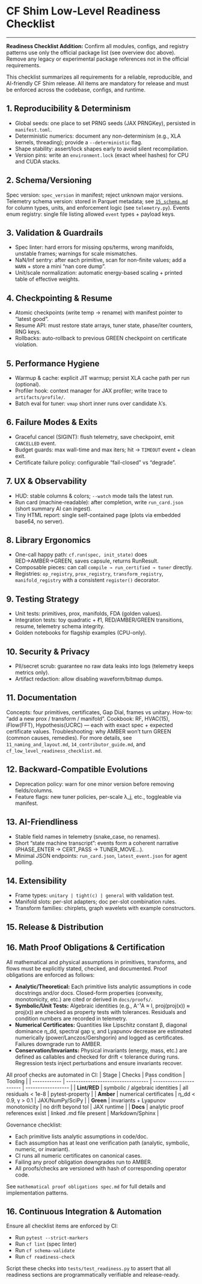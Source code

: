 
# CF Shim Low-Level Readiness Checklist

---
**Readiness Checklist Addition:**
Confirm all modules, configs, and registry patterns use only the official package list (see overview doc above). Remove any legacy or experimental package references not in the official requirements.

This checklist summarizes all requirements for a reliable, reproducible, and AI-friendly CF Shim release. All items are mandatory for release and must be enforced across the codebase, configs, and runtime.

## 1. Reproducibility & Determinism
- Global seeds: one place to set PRNG seeds (JAX PRNGKey), persisted in `manifest.toml`.
- Deterministic numerics: document any non-determinism (e.g., XLA kernels, threading); provide a `--deterministic` flag.
- Shape stability: assert/lock shapes early to avoid silent recompilation.
- Version pins: write an `environment.lock` (exact wheel hashes) for CPU and CUDA stacks.

## 2. Schema/Versioning
Spec version: `spec_version` in manifest; reject unknown major versions.
Telemetry schema version: stored in Parquet metadata; see [`15_schema.md`](./15_schema.md) for column types, units, and enforcement logic (see `telemetry.py`).
Events enum registry: single file listing allowed `event` types + payload keys.

## 3. Validation & Guardrails
- Spec linter: hard errors for missing ops/terms, wrong manifolds, unstable frames; warnings for scale mismatches.
- NaN/Inf sentry: after each primitive, scan for non-finite values; add a `WARN` + store a mini “nan core dump”.
- Unit/scale normalization: automatic energy-based scaling + printed table of effective weights.

## 4. Checkpointing & Resume
- Atomic checkpoints (write temp → rename) with manifest pointer to “latest good”.
- Resume API: must restore state arrays, tuner state, phase/iter counters, RNG keys.
- Rollbacks: auto-rollback to previous GREEN checkpoint on certificate violation.

## 5. Performance Hygiene
- Warmup & cache: explicit JIT warmup; persist XLA cache path per run (optional).
- Profiler hook: context manager for JAX profiler; write trace to `artifacts/profile/`.
- Batch eval for tuner: `vmap` short inner runs over candidate λ’s.

## 6. Failure Modes & Exits
- Graceful cancel (SIGINT): flush telemetry, save checkpoint, emit `CANCELLED` event.
- Budget guards: max wall-time and max iters; hit → `TIMEOUT` event + clean exit.
- Certificate failure policy: configurable “fail-closed” vs “degrade”.

## 7. UX & Observability
- HUD: stable columns & colors; `--watch` mode tails the latest run.
- Run card (machine-readable): after completion, write `run_card.json` (short summary AI can ingest).
- Tiny HTML report: single self-contained page (plots via embedded base64, no server).

## 8. Library Ergonomics
- One-call happy path: `cf.run(spec, init_state)` does RED→AMBER→GREEN, saves capsule, returns RunResult.
- Composable pieces: can call `compile → run_certified → tuner` directly.
- Registries: `op_registry`, `prox_registry`, `transform_registry`, `manifold_registry` with a consistent `register()` decorator.

## 9. Testing Strategy
- Unit tests: primitives, prox, manifolds, FDA (golden values).
- Integration tests: toy quadratic + ℓ1, RED/AMBER/GREEN transitions, resume, telemetry schema integrity.
- Golden notebooks for flagship examples (CPU-only).

## 10. Security & Privacy
- PII/secret scrub: guarantee no raw data leaks into logs (telemetry keeps metrics only).
- Artifact redaction: allow disabling waveform/bitmap dumps.

## 11. Documentation
 Concepts: four primitives, certificates, Gap Dial, frames vs unitary.
 How-to: “add a new prox / transform / manifold”.
 Cookbook: RF, HVAC(15), iFlow(FFT), Hypothesis(UCRC) — each with exact spec + expected certificate values.
 Troubleshooting: why AMBER won’t turn GREEN (common causes, remedies).
 For more details, see `11_naming_and_layout.md`, `14_contributor_guide.md`, and `cf_low_level_readiness_checklist.md`.
## 12. Backward-Compatible Evolutions
- Deprecation policy: warn for one minor version before removing fields/columns.
- Feature flags: new tuner policies, per-scale λ_j, etc., toggleable via manifest.

## 13. AI-Friendliness
- Stable field names in telemetry (snake_case, no renames).
- Short “state machine transcript”: events form a coherent narrative (PHASE_ENTER → CERT_PASS → TUNER_MOVE…).
- Minimal JSON endpoints: `run_card.json`, `latest_event.json` for agent polling.

## 14. Extensibility
- Frame types: `unitary | tight(c) | general` with validation test.
- Manifold slots: per-slot adapters; doc per-slot combination rules.
- Transform families: chirplets, graph wavelets with example constructors.

## 15. Release & Distribution

## 16. Math Proof Obligations & Certification

All mathematical and physical assumptions in primitives, transforms, and flows must be explicitly stated, checked, and documented. Proof obligations are enforced as follows:

- **Analytic/Theoretical:** Each primitive lists analytic assumptions in code docstrings and/or docs. Closed-form properties (convexity, monotonicity, etc.) are cited or derived in `docs/proofs/`.
- **Symbolic/Unit Tests:** Algebraic identities (e.g., A⁻¹A ≈ I, proj(proj(x)) ≈ proj(x)) are checked as property tests with tolerances. Residuals and condition numbers are recorded in telemetry.
- **Numerical Certificates:** Quantities like Lipschitz constant β, diagonal dominance η_dd, spectral gap γ, and Lyapunov decrease are estimated numerically (power/Lanczos/Gershgorin) and logged as certificates. Failures downgrade run to AMBER.
- **Conservation/Invariants:** Physical invariants (energy, mass, etc.) are defined as callables and checked for drift < tolerance during runs. Regression tests inject perturbations and ensure invariants recover.

All proof checks are automated in CI:
| Stage        | Checks                             | Pass condition          | Tooling            |
| ------------ | ---------------------------------- | ----------------------- | ------------------ |
| **Lint/RED** | symbolic / algebraic identities    | all residuals < 1e-8    | pytest-property    |
| **Amber**    | numerical certificates             | η_dd < 0.9, γ > 0.1     | JAX/NumPy/SciPy    |
| **Green**    | invariants + Lyapunov monotonicity | no drift beyond tol     | JAX runtime        |
| **Docs**     | analytic proof references exist    | linked .md file present | Markdown/Sphinx    |

Governance checklist:
- Each primitive lists analytic assumptions in code/doc.
- Each assumption has at least one verification path (analytic, symbolic, numeric, or invariant).
- CI runs all numeric certificates on canonical cases.
- Failing any proof obligation downgrades run to AMBER.
- All proofs/checks are versioned with hash of corresponding operator code.

See `mathematical proof obligations spec.md` for full details and implementation patterns.
## 16. Continuous Integration & Automation

Ensure all checklist items are enforced by CI:
- Run `pytest --strict-markers`
- Run `cf lint` (spec linter)
- Run `cf schema-validate`
- Run `cf readiness-check`

Script these checks into `tests/test_readiness.py` to assert that all readiness sections are programmatically verifiable and release-ready.
